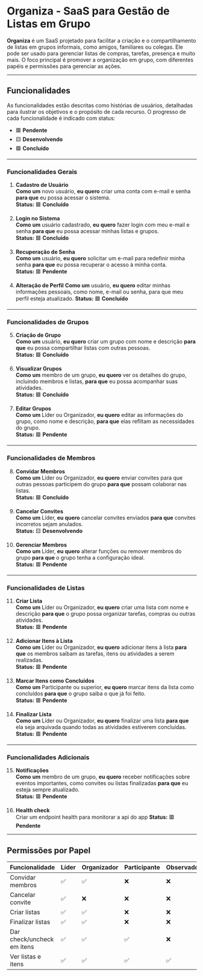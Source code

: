 # Organiza - SaaS para Gestão de Listas em Grupo

**Organiza** é um SaaS projetado para facilitar a criação e o compartilhamento de listas em grupos informais, como amigos, familiares ou colegas. Ele pode ser usado para gerenciar listas de compras, tarefas, presença e muito mais. O foco principal é promover a organização em grupo, com diferentes papéis e permissões para gerenciar as ações.

---

## Funcionalidades

As funcionalidades estão descritas como histórias de usuários, detalhadas para ilustrar os objetivos e o propósito de cada recurso. O progresso de cada funcionalidade é indicado com status:

- 🟥 **Pendente**
- 🟨 **Desenvolvendo**
- 🟩 **Concluído**

---

### Funcionalidades Gerais

1. **Cadastro de Usuário**  
   **Como um** novo usuário, **eu quero** criar uma conta com e-mail e senha **para que** eu possa acessar o sistema.  
   **Status:** 🟩 **Concluído**

2. **Login no Sistema**  
   **Como um** usuário cadastrado, **eu quero** fazer login com meu e-mail e senha **para que** eu possa acessar minhas listas e grupos.  
   **Status:** 🟩 **Concluído**

3. **Recuperação de Senha**  
   **Como um** usuário, **eu quero** solicitar um e-mail para redefinir minha senha **para que** eu possa recuperar o acesso à minha conta.  
   **Status:** 🟥 **Pendente**

4. **Alteração de Perfil**
   **Como um** usuário, **eu quero** editar minhas informações pessoais, como nome, e-mail ou senha, para que meu perfil esteja atualizado.
   **Status:** 🟩 **Concluído**

---

### Funcionalidades de Grupos

5. **Criação de Grupo**  
   **Como um** usuário, **eu quero** criar um grupo com nome e descrição **para que** eu possa compartilhar listas com outras pessoas.  
   **Status:** 🟩 **Concluído**

6. **Visualizar Grupos**  
   **Como um** membro de um grupo, **eu quero** ver os detalhes do grupo, incluindo membros e listas, **para que** eu possa acompanhar suas atividades.  
   **Status:** 🟩 **Concluído**

7. **Editar Grupos**  
   **Como um** Líder ou Organizador, **eu quero** editar as informações do grupo, como nome e descrição, **para que** elas reflitam as necessidades do grupo.  
   **Status:** 🟥 **Pendente**

---

### Funcionalidades de Membros

8. **Convidar Membros**  
   **Como um** Líder ou Organizador, **eu quero** enviar convites para que outras pessoas participem do grupo **para que** possam colaborar nas listas.  
   **Status:** 🟩 **Concluído**

9. **Cancelar Convites**  
   **Como um** Líder, **eu quero** cancelar convites enviados **para que** convites incorretos sejam anulados.  
   **Status:** 🟨 **Desenvolvendo**

10. **Gerenciar Membros**  
   **Como um** Líder, **eu quero** alterar funções ou remover membros do grupo **para que** o grupo tenha a configuração ideal.  
   **Status:** 🟥 **Pendente**

---

### Funcionalidades de Listas

11. **Criar Lista**  
    **Como um** Líder ou Organizador, **eu quero** criar uma lista com nome e descrição **para que** o grupo possa organizar tarefas, compras ou outras atividades.  
    **Status:** 🟥 **Pendente**

12. **Adicionar Itens à Lista**  
    **Como um** Líder ou Organizador, **eu quero** adicionar itens à lista **para que** os membros saibam as tarefas, itens ou atividades a serem realizadas.  
    **Status:** 🟥 **Pendente**

13. **Marcar Itens como Concluídos**  
    **Como um** Participante ou superior, **eu quero** marcar itens da lista como concluídos **para que** o grupo saiba o que já foi feito.  
    **Status:** 🟥 **Pendente**

14. **Finalizar Lista**  
    **Como um** Líder ou Organizador, **eu quero** finalizar uma lista **para que** ela seja arquivada quando todas as atividades estiverem concluídas.  
    **Status:** 🟥 **Pendente**

---

### Funcionalidades Adicionais

15. **Notificações**  
    **Como um** membro de um grupo, **eu quero** receber notificações sobre eventos importantes, como convites ou listas finalizadas **para que** eu esteja sempre atualizado.  
    **Status:** 🟥 **Pendente**

16. **Health check**  
    Criar um endpoint health para  monitorar a api do app
    **Status:** 🟥 **Pendente**
---

## Permissões por Papel

| Funcionalidade                     | Líder | Organizador | Participante | Observador |
|------------------------------------|-------|-------------|--------------|------------|
| Convidar membros                   | ✅    | ✅          | ❌           | ❌         |
| Cancelar convite                   | ✅    | ❌          | ❌           | ❌         |
| Criar listas                       | ✅    | ✅          | ❌           | ❌         |
| Finalizar listas                   | ✅    | ✅          | ❌           | ❌         |
| Dar check/uncheck em itens         | ✅    | ✅          | ✅           | ❌         |
| Ver listas e itens                 | ✅    | ✅          | ✅           | ✅         |
